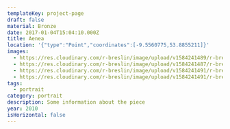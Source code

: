 ```yaml
---
templateKey: project-page
draft: false
material: Bronze
date: 2017-01-04T15:04:10.000Z
title: Aenea
location: '{"type":"Point","coordinates":[-9.5560775,53.8855211]}'
images:
  - https://res.cloudinary.com/r-breslin/image/upload/v1584241489/r-breslin-cloudinary/WORK/PORTRAIT/aenea/aenea_aenea-04_us5skp.jpg
  - https://res.cloudinary.com/r-breslin/image/upload/v1584241487/r-breslin-cloudinary/WORK/PORTRAIT/aenea/aenea_aenea-01_x5psxm.jpg
  - https://res.cloudinary.com/r-breslin/image/upload/v1584241491/r-breslin-cloudinary/WORK/PORTRAIT/aenea/aenea_aenea-02_dztzwo.jpg
  - https://res.cloudinary.com/r-breslin/image/upload/v1584241491/r-breslin-cloudinary/WORK/PORTRAIT/aenea/aenea_aenea-03_kuiec2.jpg
tags:
  - portrait
category: portrait
description: Some information about the piece
year: 2010
isHorizontal: false
---
```

